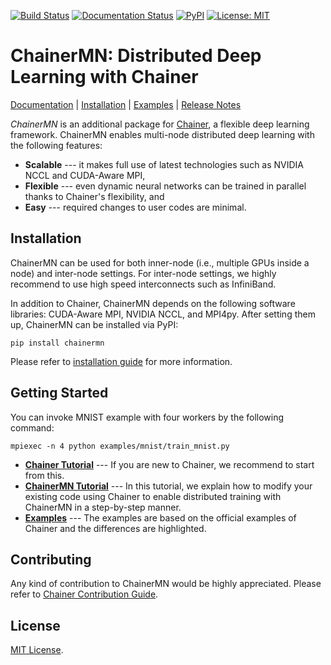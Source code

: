 [![Build Status](https://travis-ci.com/pfnet/chainermn.svg?token=2AzpxygqZgSaxVxfTPzs&branch=master)](https://travis-ci.com/pfnet/chainermn)
[![Documentation Status](https://readthedocs.org/projects/chainermn/badge/?version=latest)](http://chainermn.readthedocs.io/en/latest/?badge=latest)
[![PyPI](https://img.shields.io/pypi/v/chainermn.svg)]()
[![License: MIT](https://img.shields.io/badge/License-MIT-blue.svg)](https://opensource.org/licenses/MIT)

# ChainerMN: Distributed Deep Learning with Chainer

[Documentation](https://chainermn.readthedocs.org) |
[Installation](https://chainermn.readthedocs.org/en/latest/install.html) |
[Examples](examples) |
[Release Notes](https://github.com/pfnet/chainermn/releases)

*ChainerMN* is an additional package for [Chainer](https://github.com/pfnet/chainer), a flexible deep learning framework. ChainerMN enables multi-node distributed deep learning with the following features:

* **Scalable** --- it makes full use of latest technologies such as NVIDIA NCCL and CUDA-Aware MPI,
* **Flexible** --- even dynamic neural networks can be trained in parallel thanks to Chainer's flexibility, and
* **Easy** --- required changes to user codes are minimal.


## Installation

ChainerMN can be used for both inner-node (i.e., multiple GPUs inside a node) and inter-node settings.
For inter-node settings, we highly recommend to use high speed interconnects such as InfiniBand.

In addition to Chainer, ChainerMN depends on the following software libraries: CUDA-Aware MPI, NVIDIA NCCL, and MPI4py.
After setting them up, ChainerMN can be installed via PyPI:

```
pip install chainermn
```

Please refer to [installation guide](https://chainermn.readthedocs.org/en/latest/install.html) for more information.


## Getting Started

You can invoke MNIST example with four workers by the following command:

```
mpiexec -n 4 python examples/mnist/train_mnist.py
```

* **[Chainer Tutorial](http://docs.chainer.org/en/latest/tutorial/index.html)** --- If you are new to Chainer, we recommend to start from this.
* **[ChainerMN Tutorial](https://chainermn.readthedocs.org/en/latest/tutorial)** --- In this tutorial, we explain how to modify your existing code using Chainer to enable distributed training with ChainerMN in a step-by-step manner.
* **[Examples](examples)** --- The examples are based on the official examples of Chainer and the differences are highlighted.


## Contributing
Any kind of contribution to ChainerMN would be highly appreciated.
Please refer to [Chainer Contribution Guide](http://docs.chainer.org/en/latest/contribution.html).


## License

[MIT License](LICENSE).
